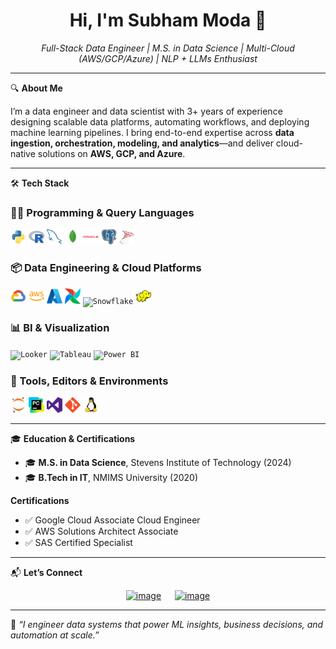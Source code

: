 <h1 align="center">Hi, I'm Subham Moda 👋</h1>
<p align="center">
  <em>Full-Stack Data Engineer | M.S. in Data Science | Multi-Cloud (AWS/GCP/Azure) | NLP + LLMs Enthusiast</em>
</p>

---

🔍 **About Me**

I’m a data engineer and data scientist with 3+ years of experience designing scalable data platforms, automating workflows, and deploying machine learning pipelines. I bring end-to-end expertise across **data ingestion, orchestration, modeling, and analytics**—and deliver cloud-native solutions on **AWS, GCP, and Azure**.

---


🛠️ **Tech Stack**

### 👨‍💻 Programming & Query Languages  
<code><img height="25" src="https://raw.githubusercontent.com/devicons/devicon/master/icons/python/python-original.svg" alt="Python"/></code>
<code><img height="25" src="https://raw.githubusercontent.com/devicons/devicon/master/icons/r/r-original.svg" alt="R"/></code>
<code><img height="25" src="https://raw.githubusercontent.com/devicons/devicon/master/icons/mysql/mysql-original.svg" alt="MySQL"/></code>
<code><img height="25" src="https://raw.githubusercontent.com/devicons/devicon/master/icons/mongodb/mongodb-original.svg" alt="MongoDB"/></code>
<code><img height="25" src="https://raw.githubusercontent.com/devicons/devicon/master/icons/oracle/oracle-original.svg" alt="Oracle"/></code>
<code><img height="25" src="https://raw.githubusercontent.com/devicons/devicon/master/icons/postgresql/postgresql-original.svg" alt="PostgreSQL"/></code>
<code><img height="25" src="https://raw.githubusercontent.com/devicons/devicon/master/icons/microsoftsqlserver/microsoftsqlserver-original.svg" alt="SQL Server"/></code>

### 📦 Data Engineering & Cloud Platforms  
<code><img height="25" src="https://raw.githubusercontent.com/devicons/devicon/master/icons/googlecloud/googlecloud-original.svg" alt="GCP"/></code>
<code><img height="25" src="https://github.com/devicons/devicon/blob/master/icons/amazonwebservices/amazonwebservices-plain-wordmark.svg" alt="AWS"/></code>
<code><img height="25" src="https://raw.githubusercontent.com/devicons/devicon/master/icons/azure/azure-original.svg" alt="Azure"/></code>
<code><img height="25" src="https://raw.githubusercontent.com/devicons/devicon/master/icons/apacheairflow/apacheairflow-original.svg" alt="Airflow"/></code>
<code><img height="25" src="https://www.vectorlogo.zone/logos/snowflake/snowflake-icon.svg" alt="Snowflake"/></code>
<code><img height="25" src="https://raw.githubusercontent.com/devicons/devicon/master/icons/hadoop/hadoop-original.svg" alt="Hadoop"/></code>

### 📊 BI & Visualization  
<code><img height="25" src="https://raw.githubusercontent.com/simple-icons/simple-icons/develop/icons/looker.svg" alt="Looker"/></code>
<code><img height="25" src="https://upload.wikimedia.org/wikipedia/commons/4/4b/Tableau_Logo.png" alt="Tableau"/></code>
<code><img height="25" src="https://img.shields.io/badge/PowerBI-F2C811?style=flat&logo=powerbi&logoColor=black" alt="Power BI"/></code>

### 🧰 Tools, Editors & Environments  
<code><img height="25" src="https://raw.githubusercontent.com/devicons/devicon/master/icons/jupyter/jupyter-original.svg" alt="Jupyter"/></code>
<code><img height="25" src="https://raw.githubusercontent.com/devicons/devicon/master/icons/pycharm/pycharm-original.svg" alt="PyCharm"/></code>
<code><img height="25" src="https://raw.githubusercontent.com/devicons/devicon/master/icons/visualstudio/visualstudio-plain.svg" alt="Visual Studio"/></code>
<code><img height="25" src="https://raw.githubusercontent.com/devicons/devicon/master/icons/git/git-original.svg" alt="Git"/></code>
<code><img height="25" src="https://raw.githubusercontent.com/devicons/devicon/master/icons/linux/linux-original.svg" alt="Linux"/></code>

---

🎓 **Education & Certifications**

- 🎓 **M.S. in Data Science**, Stevens Institute of Technology (2024)  
- 🎓 **B.Tech in IT**, NMIMS University (2020)  

**Certifications**  
- ✅ Google Cloud Associate Cloud Engineer  
- ✅ AWS Solutions Architect Associate  
- ✅ SAS Certified Specialist

---

📬 **Let’s Connect**

<div align="center">
  
  [![image](https://img.shields.io/badge/LinkedIn-0077B5?style=for-the-badge&logo=linkedin&logoColor=white)](https://www.linkedin.com/in/subhammoda) &emsp; 
  [![image](https://img.shields.io/badge/Gmail-D14836?style=for-the-badge&logo=gmail&logoColor=white)](mailto:subhammoda@gmail.com)

</div>


---

📌 *“I engineer data systems that power ML insights, business decisions, and automation at scale.”*
